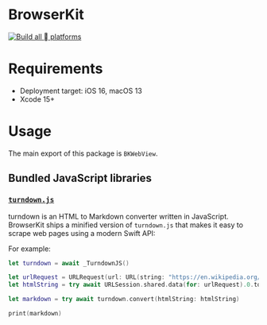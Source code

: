 # BrowserKit

[![Build all  platforms](https://github.com/vmanot/BrowserKit/actions/workflows/swift.yml/badge.svg)](https://github.com/vmanot/BrowserKit/actions/workflows/swift.yml)

# Requirements

- Deployment target: iOS 16, macOS 13
- Xcode 15+

# Usage

The main export of this package is `BKWebView`.

## Bundled JavaScript libraries

### [`turndown.js`](https://github.com/mixmark-io/turndown)

turndown is an HTML to Markdown converter written in JavaScript. BrowserKit ships a minified version of `turndown.js` that makes it easy to scrape web pages using a modern Swift API: 

For example:
```swift
let turndown = await _TurndownJS()

let urlRequest = URLRequest(url: URL(string: "https://en.wikipedia.org/wiki/Web_scraping")!)
let htmlString = try await URLSession.shared.data(for: urlRequest).0.toString()

let markdown = try await turndown.convert(htmlString: htmlString)

print(markdown)
```
